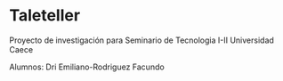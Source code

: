 # Taleteller

Proyecto de investigación para Seminario de Tecnologia I-II Universidad Caece

Alumnos: Dri Emiliano-Rodriguez Facundo

